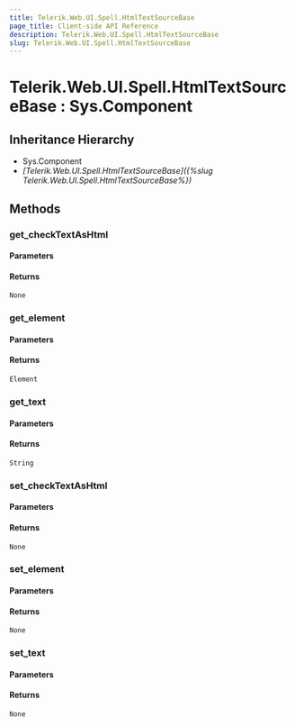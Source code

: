 ```yaml
---
title: Telerik.Web.UI.Spell.HtmlTextSourceBase
page_title: Client-side API Reference
description: Telerik.Web.UI.Spell.HtmlTextSourceBase
slug: Telerik.Web.UI.Spell.HtmlTextSourceBase
---
```


# Telerik.Web.UI.Spell.HtmlTextSourceBase : Sys.Component 

## Inheritance Hierarchy

* Sys.Component
* *[Telerik.Web.UI.Spell.HtmlTextSourceBase]({%slug Telerik.Web.UI.Spell.HtmlTextSourceBase%})*


## Methods

###  get_checkTextAsHtml

#### Parameters

#### Returns

`None` 

### get_element

#### Parameters

#### Returns

`Element` 

### get_text

#### Parameters

#### Returns

`String` 

### set_checkTextAsHtml

#### Parameters

#### Returns

`None` 

### set_element

#### Parameters

#### Returns

`None` 

### set_text

#### Parameters

#### Returns

`None` 



